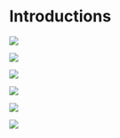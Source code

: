 # Introductions

[![](figures/introduction/boxplot.png)](pdfs/boxplots_introduction.pdf)

[![](figures/introduction/confluence.png)](pdfs/confluence_introduction.pdf)

[![](figures/introduction/matrix.png)](pdfs/matrix_introduction.pdf)

[![](figures/introduction/pcp.png)](pdfs/pcp_introduction.pdf)

[![](figures/introduction/timecurve.png)](pdfs/timecurve_introduction.pdf)

[![](figures/introduction/treemap.png)](pdfs/treemap_introduction.pdf)

